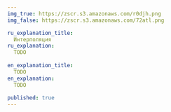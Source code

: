 ```yaml
---
img_true: https://zscr.s3.amazonaws.com/r0djh.png
img_false: https://zscr.s3.amazonaws.com/72atl.png

ru_explanation_title:
  Интерполяция
ru_explanation:
  TODO
  
en_explanation_title:
  TODO
en_explanation:
  TODO
  
published: true
---
```


